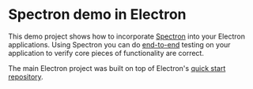 Spectron demo in Electron
=========================

This demo project shows how to incorporate [Spectron](http://electron.atom.io/spectron/) into your Electron applications. Using Spectron you 
can do [end-to-end](https://www.tutorialspoint.com/software_testing_dictionary/end_to_end_testing.htm) testing on your application to verify 
core pieces of functionality are correct.

The main Electron project was built on top of Electron's [quick start repository](https://github.com/electron/electron-quick-start).